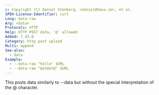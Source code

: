 ```yaml
---
c: Copyright (C) Daniel Stenberg, <daniel@haxx.se>, et al.
SPDX-License-Identifier: curl
Long: data-raw
Arg: <data>
Protocols: HTTP
Help: HTTP POST data, '@' allowed
Added: 7.43.0
Category: http post upload
Multi: append
See-also:
  - data
Example:
  - --data-raw "hello" $URL
  - --data-raw "@at@at@" $URL
---
```


This posts data similarly to --data but without the special
interpretation of the @ character.
